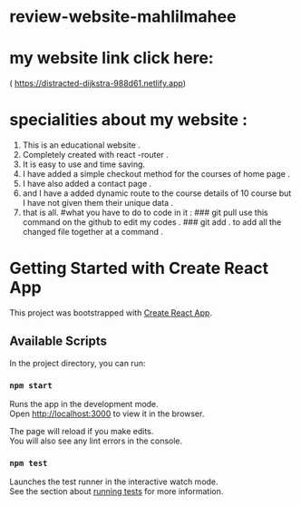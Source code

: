 # review-website-mahlilmahee
# my website link click here:
 ( https://distracted-dijkstra-988d61.netlify.app)
  
  # specialities about my website : 
  1. This is an educational website .
  2. Completely created with react -router . 
  3. It is easy to use and time saving.
   4. I have added a simple checkout method for the courses of home page .
   5. I have also added a contact page .
   6. and I have a added dynamic route to the course details of 10 course but I have not given them their unique data . 
   7. that is all. 
   #what you have to do to code in it :
    ### git pull 
    use this command on the github to edit my codes . 
    ### git add .
    to add all the changed file together at a command .
# Getting Started with Create React App

This project was bootstrapped with [Create React App](https://github.com/facebook/create-react-app).

## Available Scripts

In the project directory, you can run:

### `npm start`

Runs the app in the development mode.\
Open [http://localhost:3000](http://localhost:3000) to view it in the browser.

The page will reload if you make edits.\
You will also see any lint errors in the console.

### `npm test`

Launches the test runner in the interactive watch mode.\
See the section about [running tests](https://facebook.github.io/create-react-app/docs/running-tests) for more information.
